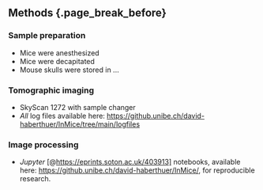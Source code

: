 ## Methods {.page_break_before}

### Sample preparation

- Mice were anesthesized
- Mice were decapitated
- Mouse skulls were stored in ...

### Tomographic imaging

- SkyScan 1272 with sample changer
- *All* log files available here: https://github.unibe.ch/david-haberthuer/InMice/tree/main/logfiles

### Image processing

- *Jupyter* [@https://eprints.soton.ac.uk/403913] notebooks, available here: https://github.unibe.ch/david-haberthuer/InMice/, for reproducible research.
